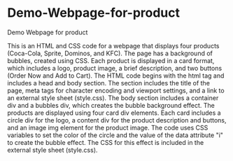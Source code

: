 # Demo-Webpage-for-product
Demo Webpage for product

This is an HTML and CSS code for a webpage that displays four products (Coca-Cola, Sprite, Dominos, and KFC). The page has a background of bubbles, created using CSS. Each product is displayed in a card format, which includes a logo, product image, a brief description, and two buttons (Order Now and Add to Cart). The HTML code begins with the html tag and includes a head and body section. The <head> section includes the title of the page, meta tags for character encoding and viewport settings, and a link to an external style sheet (style.css). The body section includes a container div and a bubbles div, which creates the bubble background effect. The products are displayed using four card div elements. Each card includes a circle div for the logo, a content div for the product description and buttons, and an image img element for the product image. The code uses CSS variables to set the color of the circle and the value of the data attribute "i" to create the bubble effect. The CSS for this effect is included in the external style sheet (style.css).
